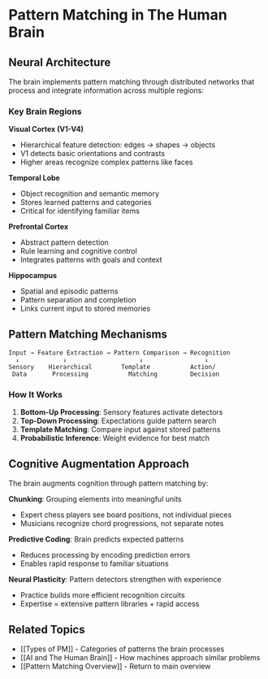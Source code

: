 # Pattern Matching in The Human Brain

## Neural Architecture

The brain implements pattern matching through distributed networks that process and integrate information across multiple regions:

### Key Brain Regions

**Visual Cortex (V1-V4)**
- Hierarchical feature detection: edges → shapes → objects
- V1 detects basic orientations and contrasts
- Higher areas recognize complex patterns like faces

**Temporal Lobe**
- Object recognition and semantic memory
- Stores learned patterns and categories
- Critical for identifying familiar items

**Prefrontal Cortex**
- Abstract pattern detection
- Rule learning and cognitive control
- Integrates patterns with goals and context

**Hippocampus**
- Spatial and episodic patterns
- Pattern separation and completion
- Links current input to stored memories

## Pattern Matching Mechanisms

```
Input → Feature Extraction → Pattern Comparison → Recognition
  ↓            ↓                    ↓                 ↓
Sensory    Hierarchical        Template           Action/
 Data       Processing           Matching         Decision
```

### How It Works

1. **Bottom-Up Processing**: Sensory features activate detectors
2. **Top-Down Processing**: Expectations guide pattern search
3. **Template Matching**: Compare input against stored patterns
4. **Probabilistic Inference**: Weight evidence for best match

## Cognitive Augmentation Approach

The brain augments cognition through pattern matching by:

**Chunking**: Grouping elements into meaningful units
- Expert chess players see board positions, not individual pieces
- Musicians recognize chord progressions, not separate notes

**Predictive Coding**: Brain predicts expected patterns
- Reduces processing by encoding prediction errors
- Enables rapid response to familiar situations

**Neural Plasticity**: Pattern detectors strengthen with experience
- Practice builds more efficient recognition circuits
- Expertise = extensive pattern libraries + rapid access

## Related Topics
- [[Types of PM]] - Categories of patterns the brain processes
- [[AI and The Human Brain]] - How machines approach similar problems
- [[Pattern Matching Overview]] - Return to main overview








